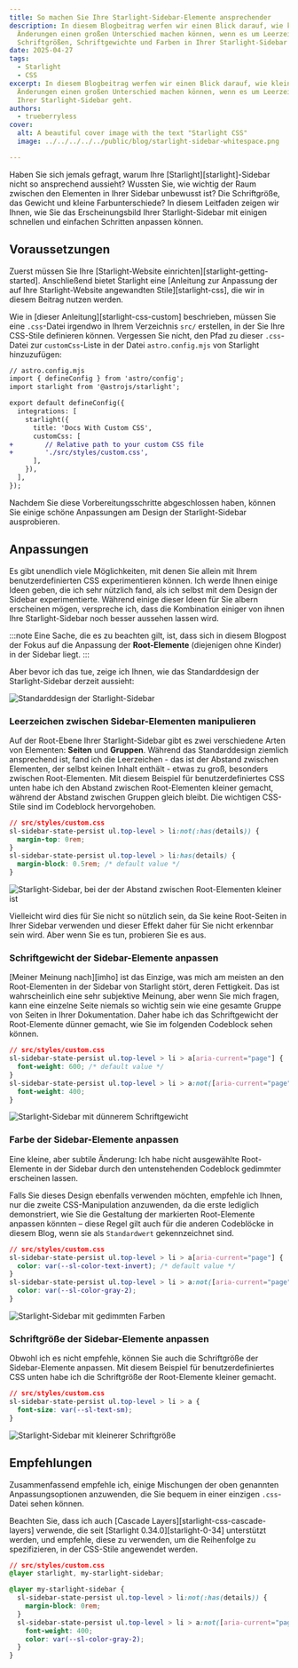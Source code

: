 ```yaml
---
title: So machen Sie Ihre Starlight-Sidebar-Elemente ansprechender
description: In diesem Blogbeitrag werfen wir einen Blick darauf, wie kleine
  Änderungen einen großen Unterschied machen können, wenn es um Leerzeichen,
  Schriftgrößen, Schriftgewichte und Farben in Ihrer Starlight-Sidebar geht.
date: 2025-04-27
tags:
  - Starlight
  - CSS
excerpt: In diesem Blogbeitrag werfen wir einen Blick darauf, wie kleine
  Änderungen einen großen Unterschied machen können, wenn es um Leerzeichen in
  Ihrer Starlight-Sidebar geht.
authors:
  - trueberryless
cover:
  alt: A beautiful cover image with the text "Starlight CSS"
  image: ../../../../../public/blog/starlight-sidebar-whitespace.png

---
```


Haben Sie sich jemals gefragt, warum Ihre \[Starlight]\[starlight]-Sidebar nicht so ansprechend aussieht? Wussten Sie, wie wichtig der Raum zwischen den Elementen in Ihrer Sidebar unbewusst ist? Die Schriftgröße, das Gewicht und kleine Farbunterschiede? In diesem Leitfaden zeigen wir Ihnen, wie Sie das Erscheinungsbild Ihrer Starlight-Sidebar mit einigen schnellen und einfachen Schritten anpassen können.

## Voraussetzungen

Zuerst müssen Sie Ihre \[Starlight-Website einrichten]\[starlight-getting-started]. Anschließend bietet Starlight eine \[Anleitung zur Anpassung der auf Ihre Starlight-Website angewandten Stile]\[starlight-css], die wir in diesem Beitrag nutzen werden.

Wie in \[dieser Anleitung]\[starlight-css-custom] beschrieben, müssen Sie eine `.css`-Datei irgendwo in Ihrem Verzeichnis `src/` erstellen, in der Sie Ihre CSS-Stile definieren können. Vergessen Sie nicht, den Pfad zu dieser `.css`-Datei zur `customCss`-Liste in der Datei `astro.config.mjs` von Starlight hinzuzufügen:

```diff lang="js"
// astro.config.mjs
import { defineConfig } from 'astro/config';
import starlight from '@astrojs/starlight';

export default defineConfig({
  integrations: [
    starlight({
      title: 'Docs With Custom CSS',
      customCss: [
+        // Relative path to your custom CSS file
+        './src/styles/custom.css',
      ],
    }),
  ],
});
```

Nachdem Sie diese Vorbereitungsschritte abgeschlossen haben, können Sie einige schöne Anpassungen am Design der Starlight-Sidebar ausprobieren.

## Anpassungen

Es gibt unendlich viele Möglichkeiten, mit denen Sie allein mit Ihrem benutzerdefinierten CSS experimentieren können. Ich werde Ihnen einige Ideen geben, die ich sehr nützlich fand, als ich selbst mit dem Design der Sidebar experimentierte. Während einige dieser Ideen für Sie albern erscheinen mögen, verspreche ich, dass die Kombination einiger von ihnen Ihre Starlight-Sidebar noch besser aussehen lassen wird.

:::note
Eine Sache, die es zu beachten gilt, ist, dass sich in diesem Blogpost der Fokus auf die Anpassung der **Root-Elemente** (diejenigen ohne Kinder) in der Sidebar liegt.
:::

Aber bevor ich das tue, zeige ich Ihnen, wie das Standarddesign der Starlight-Sidebar derzeit aussieht:

![Standarddesign der Starlight-Sidebar](../../../../assets/sidebar-css/no-css.png)

### Leerzeichen zwischen Sidebar-Elementen manipulieren

Auf der Root-Ebene Ihrer Starlight-Sidebar gibt es zwei verschiedene Arten von Elementen: **Seiten** und **Gruppen**. Während das Standarddesign ziemlich ansprechend ist, fand ich die Leerzeichen - das ist der Abstand zwischen Elementen, der selbst keinen Inhalt enthält - etwas zu groß, besonders zwischen Root-Elementen. Mit diesem Beispiel für benutzerdefiniertes CSS unten habe ich den Abstand zwischen Root-Elementen kleiner gemacht, während der Abstand zwischen Gruppen gleich bleibt. Die wichtigen CSS-Stile sind im Codeblock hervorgehoben.

```css {3} showLineNumbers=false
// src/styles/custom.css
sl-sidebar-state-persist ul.top-level > li:not(:has(details)) {
  margin-top: 0rem;
}
sl-sidebar-state-persist ul.top-level > li:has(details) {
  margin-block: 0.5rem; /* default value */
}
```

![Starlight-Sidebar, bei der der Abstand zwischen Root-Elementen kleiner ist](../../../../assets/sidebar-css/whitespaces.png)

Vielleicht wird dies für Sie nicht so nützlich sein, da Sie keine Root-Seiten in Ihrer Sidebar verwenden und dieser Effekt daher für Sie nicht erkennbar sein wird. Aber wenn Sie es tun, probieren Sie es aus.

### Schriftgewicht der Sidebar-Elemente anpassen

\[Meiner Meinung nach]\[imho] ist das Einzige, was mich am meisten an den Root-Elementen in der Sidebar von Starlight stört, deren Fettigkeit. Das ist wahrscheinlich eine sehr subjektive Meinung, aber wenn Sie mich fragen, kann eine einzelne Seite niemals so wichtig sein wie eine gesamte Gruppe von Seiten in Ihrer Dokumentation. Daher habe ich das Schriftgewicht der Root-Elemente dünner gemacht, wie Sie im folgenden Codeblock sehen können.

```css {6} showLineNumbers=false
// src/styles/custom.css
sl-sidebar-state-persist ul.top-level > li > a[aria-current="page"] {
  font-weight: 600; /* default value */
}
sl-sidebar-state-persist ul.top-level > li > a:not([aria-current="page"]) {
  font-weight: 400;
}
```

![Starlight-Sidebar mit dünnerem Schriftgewicht](../../../../assets/sidebar-css/font-weight.png)

### Farbe der Sidebar-Elemente anpassen

Eine kleine, aber subtile Änderung: Ich habe nicht ausgewählte Root-Elemente in der Sidebar durch den untenstehenden Codeblock gedimmter erscheinen lassen.

Falls Sie dieses Design ebenfalls verwenden möchten, empfehle ich Ihnen, nur die zweite CSS-Manipulation anzuwenden, da die erste lediglich demonstriert, wie Sie die Gestaltung der markierten Root-Elemente anpassen könnten – diese Regel gilt auch für die anderen Codeblöcke in diesem Blog, wenn sie als `Standardwert` gekennzeichnet sind.

```css {6} showLineNumbers=false
// src/styles/custom.css
sl-sidebar-state-persist ul.top-level > li > a[aria-current="page"] {
  color: var(--sl-color-text-invert); /* default value */
}
sl-sidebar-state-persist ul.top-level > li > a:not([aria-current="page"]) {
  color: var(--sl-color-gray-2);
}
```

![Starlight-Sidebar mit gedimmten Farben](../../../../assets/sidebar-css/color.png)

### Schriftgröße der Sidebar-Elemente anpassen

Obwohl ich es nicht empfehle, können Sie auch die Schriftgröße der Sidebar-Elemente anpassen. Mit diesem Beispiel für benutzerdefiniertes CSS unten habe ich die Schriftgröße der Root-Elemente kleiner gemacht.

```css {3} showLineNumbers=false
// src/styles/custom.css
sl-sidebar-state-persist ul.top-level > li > a {
  font-size: var(--sl-text-sm);
}
```

![Starlight-Sidebar mit kleinerer Schriftgröße](../../../../assets/sidebar-css/font-size.png)

## Empfehlungen

Zusammenfassend empfehle ich, einige Mischungen der oben genannten Anpassungsoptionen anzuwenden, die Sie bequem in einer einzigen `.css`-Datei sehen können.

Beachten Sie, dass ich auch \[Cascade Layers]\[starlight-css-cascade-layers] verwende, die seit \[Starlight 0.34.0]\[starlight-0-34] unterstützt werden, und empfehle, diese zu verwenden, um die Reihenfolge zu spezifizieren, in der CSS-Stile angewendet werden.

```css showLineNumbers=false
// src/styles/custom.css
@layer starlight, my-starlight-sidebar;

@layer my-starlight-sidebar {
  sl-sidebar-state-persist ul.top-level > li:not(:has(details)) {
    margin-block: 0rem;
  }
  sl-sidebar-state-persist ul.top-level > li > a:not([aria-current="page"]) {
    font-weight: 400;
    color: var(--sl-color-gray-2);
  }
}
```

[starlight]: https://starlight.astro.build

[starlight-getting-started]: https://starlight.astro.build/getting-started/

[starlight-css]: https://starlight.astro.build/guides/css-and-tailwind/

[starlight-css-custom]: https://starlight.astro.build/guides/css-and-tailwind/#custom-css-styles

[starlight-css-cascade-layers]: https://starlight.astro.build/guides/css-and-tailwind/#cascade-layers

[starlight-0-34]: https://github.com/withastro/starlight/releases/tag/%40astrojs%2Fstarlight%400.34.0

[imho]: https://en.wiktionary.org/wiki/IMHO
